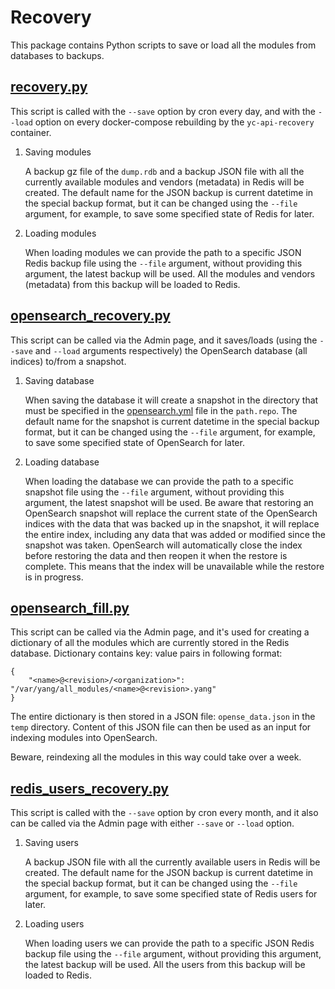 Recovery
========

This package contains Python scripts to save or load all the modules from databases to backups.

## [recovery.py](https://github.com/YangCatalog/backend/blob/master/recovery/recovery.py)

This script is called with the `--save` option by cron every day, and with the `--load` option on every docker-compose
rebuilding by the `yc-api-recovery` container.

1. Saving modules

    A backup gz file of the `dump.rdb` and a backup JSON file with all the currently available modules and vendors (metadata)
    in Redis will be created. The default name for the JSON backup is current datetime in the special backup format, but
    it can be changed using the `--file` argument, for example, to save some specified state of Redis for later.

2. Loading modules

    When loading modules we can provide the path to a specific JSON Redis backup file using the `--file` argument, without
    providing this argument, the latest backup will be used. All the modules and vendors (metadata) from this backup
    will be loaded to Redis.

## [opensearch_recovery.py](https://github.com/YangCatalog/backend/blob/master/recovery/opensearch_recovery.py)

This script can be called via the Admin page, and it saves/loads (using the `--save` and `--load` arguments respectively)
the OpenSearch database (all indices) to/from a snapshot.

1. Saving database

    When saving the database it will create a snapshot in the directory that must be specified in the
    [opensearch.yml](https://github.com/YangCatalog/deployment/blob/master/opensearch/opensearch.yml)
    file in the `path.repo`. The default name for the snapshot is current datetime in the special backup format, but
    it can be changed using the `--file` argument, for example, to save some specified state of OpenSearch for later.

2. Loading database

    When loading the database we can provide the path to a specific snapshot file using the `--file` argument, without
    providing this argument, the latest snapshot will be used. Be aware that restoring an OpenSearch snapshot will
    replace the current state of the OpenSearch indices with the data that was backed up in the snapshot, it will
    replace the entire index, including any data that was added or modified since the snapshot was taken.
    OpenSearch will automatically close the index before restoring the data and then reopen it when the restore is complete.
    This means that the index will be unavailable while the restore is in progress.

## [opensearch_fill.py](https://github.com/YangCatalog/backend/blob/master/recovery/opensearch_fill.py)

This script can be called via the Admin page, and it's used for creating a dictionary of all the modules
which are currently stored in the Redis database. Dictionary contains key: value pairs in following format:
```
{
    "<name>@<revision>/<organization>": "/var/yang/all_modules/<name>@<revision>.yang"
}
```
The entire dictionary is then stored in a JSON file: `opense_data.json` in the `temp` directory. 
Content of this JSON file can then be used as an input for indexing modules into OpenSearch.

Beware, reindexing all the modules in this way could take over a week.

## [redis_users_recovery.py](https://github.com/YangCatalog/backend/blob/master/recovery/redis_users_recovery.py)

This script is called with the `--save` option by cron every month, and it also can be called via the Admin page
with either `--save` or `--load` option.

1. Saving users

    A backup JSON file with all the currently available users in Redis will be created. The default name for the JSON
    backup is current datetime in the special backup format, but it can be changed using the `--file` argument, for example,
    to save some specified state of Redis users for later.

2. Loading users

    When loading users we can provide the path to a specific JSON Redis backup file using the `--file` argument, without
    providing this argument, the latest backup will be used. All the users from this backup will be loaded to Redis.